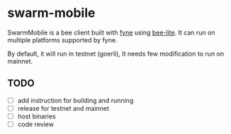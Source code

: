 # swarm-mobile

SwarmMobile is a bee client built with [fyne](https://fyne.io/) using [bee-lite](https://github.com/onepeerlabs/bee-lite). It can run on multiple platforms supported by fyne.

By default, it will run in testnet (goerli), It needs few modification to run on mainnet. 

## TODO
- [ ] add instruction for building and running
- [ ] release for testnet and mainnet
- [ ] host binaries
- [ ] code review